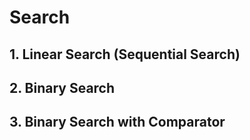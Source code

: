 # Search

## 1. Linear Search (Sequential Search)

## 2. Binary Search

## 3. Binary Search with Comparator
